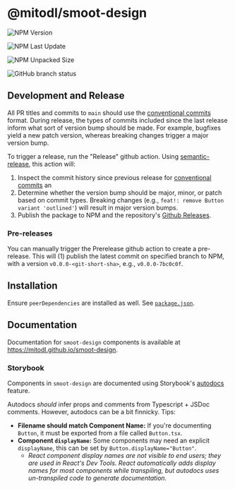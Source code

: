 # @mitodl/smoot-design

![NPM Version](https://img.shields.io/npm/v/@mitodl/smoot-design)

![NPM Last Update](https://img.shields.io/npm/last-update/@mitodl/smoot-design?label=npm+last+update)

![NPM Unpacked Size](https://img.shields.io/npm/unpacked-size/@mitodl/smoot-design)

![GitHub branch status](https://img.shields.io/github/checks-status/mitodl/smoot-design/main)

## Development and Release

All PR titles and commits to `main` should use the [conventional commits](https://www.conventionalcommits.org/en/v1.0.0/) format. During release, the types of commits included since the last release inform what sort of version bump should be made. For example, bugfixes yield a new patch version, whereas breaking changes trigger a major version bump.

To trigger a release, run the "Release" github action. Using [semantic-release](https://semantic-release.gitbook.io/semantic-release), this action will:

1. Inspect the commit history since previous release for [conventional commits](https://www.conventionalcommits.org/en/v1.0.0/) an
2. Determine whether the version bump should be major, minor, or patch based on commit types. Breaking changes (e.g., `feat!: remove Button variant 'outlined'`) will result in major version bumps.
3. Publish the package to NPM and the repository's [Github Releases](https://github.com/mitodl/smoot-design/releases).

### Pre-releases

You can manually trigger the Prerelease github action to create a pre-release. This will (1) publish the latest commit on specified branch to NPM, with a version `v0.0.0-<git-short-sha>`, e.g., `v0.0.0-7bc0c0f`.

## Installation

Ensure `peerDependencies` are installed as well. See [`package.json`](./package.json).

## Documentation

Documentation for `smoot-design` components is available at https://mitodl.github.io/smoot-design.

### Storybook

Components in `smoot-design` are documented using Storybook's [autodocs](https://storybook.js.org/docs/writing-docs/autodocs) feature.

Autodocs _should_ infer props and comments from Typescript + JSDoc comments. However, autodocs can be a bit finnicky. Tips:

- **Filename should match Component Name:** If you're documenting `Button`, it must be exported from a file called `Button.tsx`.
- **Component `displayName`:** Some components may need an explicit `displayName`, this can be set by `Button.displayName="Button"`.
  - _React component display names are not visible to end users; they are used in React's Dev Tools. React automatically adds display names for most components while transpiling, but autodocs uses un-transpiled code to generate documentation._
